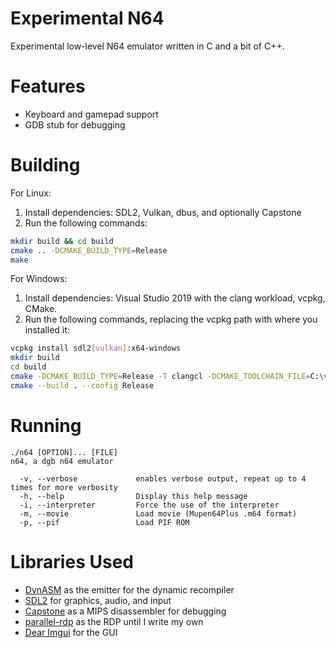 # Experimental N64
Experimental low-level N64 emulator written in C and a bit of C++.
  
# Features
- Keyboard and gamepad support
- GDB stub for debugging

# Building
For Linux:

1. Install dependencies: SDL2, Vulkan, dbus, and optionally Capstone
2. Run the following commands:
```bash
mkdir build && cd build
cmake .. -DCMAKE_BUILD_TYPE=Release
make
```
For Windows:

1. Install dependencies: Visual Studio 2019 with the clang workload, vcpkg, CMake.
2. Run the following commands, replacing the vcpkg path with where you installed it:
```bash
vcpkg install sdl2[vulkan]:x64-windows
mkdir build
cd build
cmake -DCMAKE_BUILD_TYPE=Release -T clangcl -DCMAKE_TOOLCHAIN_FILE=C:\vcpkg\scripts\buildsystems\vcpkg.cmake ..
cmake --build . --config Release
```

# Running

```
./n64 [OPTION]... [FILE]
n64, a dgb n64 emulator

  -v, --verbose             enables verbose output, repeat up to 4 times for more verbosity
  -h, --help                Display this help message
  -i, --interpreter         Force the use of the interpreter
  -m, --movie               Load movie (Mupen64Plus .m64 format)
  -p, --pif                 Load PIF ROM
```

# Libraries Used
- [DynASM](https://luajit.org/dynasm.html) as the emitter for the dynamic recompiler
- [SDL2](https://www.libsdl.org/) for graphics, audio, and input
- [Capstone](http://www.capstone-engine.org/) as a MIPS disassembler for debugging
- [parallel-rdp](https://github.com/Themaister/parallel-rdp) as the RDP until I write my own
- [Dear Imgui](https://github.com/ocornut/imgui) for the GUI
